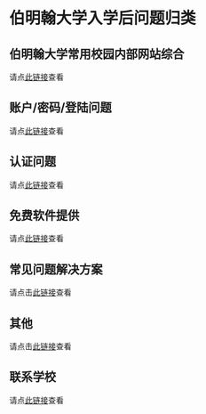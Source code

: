 # 伯明翰大学入学后问题归类


## 伯明翰大学常用校园内部网站综合

请点[此链接](./commonly-used-internal-websites/)查看

## 账户/密码/登陆问题

请点[此链接](./account/)查看

## 认证问题

请点[此链接](./authentication/)查看

## 免费软件提供

请点[此链接](./software/)查看

## 常见问题解决方案

请点击[此链接](./solutions/)查看

## 其他

请点击[此链接](./others/)查看

## 联系学校

请点[此链接](../pre-admissions/contacts/)查看